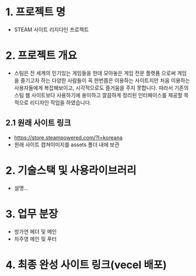 # 1. 프로젝트 명

- STEAM 사이트 리지다인 프로젝트

# 2. 프로젝트 개요

- 스팀은 전 세계의 인기있는 게임들을 한데 모아놓은 게임 전문 플랫폼 으로써 게임을 즐기고자 하는 다양한 사람들이 꼭 한번쯤은 이용하는 사이트지만 처음 이용하는 사용자들에게 복잡해보이고, 시각적으로도 즐거움을 주지 못합니다.
  따라서 기존의 스팀 웹 사이트보다 사용하기에 용이하고 깔끔하게 정리된 인터페이스를 제공할 목적으로 리디자인 작업을 하였습니다.

## 2.1 원래 사이트 링크

- https://store.steampowered.com/?l=koreana
- 원래 사이트 캡쳐이미지를 assets 폴더 내에 보관

# 2. 기술스택 및 사용라이브러리

- 설명...

# 3. 업무 분장

- 방가연 헤더 및 메인
- 차주영 메인 및 푸터

# 4. 최종 완성 사이트 링크(vecel 배포)
